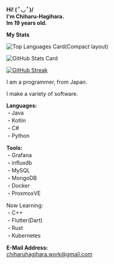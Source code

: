 __Hi! ( ﾟ◡ ﾟ)/  
I'm Chiharu-Hagihara.  
Im 19 years old.__
  
__My Stats__  

![Top Languages Card(Compact layout)](https://github-readme-stats.vercel.app/api/top-langs/?username=Chiharu-Hagihara&layout=compact)

![GitHub Stats Card](https://github-readme-stats.vercel.app/api?username=Chiharu-Hagihara&show_icons=true&count_private=true)

[![GitHub Streak](https://github-readme-streak-stats.herokuapp.com/?user=Chiharu-Hagihara)](https://git.io/streak-stats)

I am a programmer, from Japan.

I make a variety of software.


__Languages:__  
・Java  
・Kotlin  
・C#  
・Python  

__Tools:__  
・Grafana  
・influxdb  
・MySQL  
・MongoDB  
・Docker  
・ProxmoxVE  

Now Learning:   
・C++  
・Flutter(Dart)  
・Rust  
・Kubernetes  

__E-Mail Address:__  
chiharuhagihara.work@gmail.com
